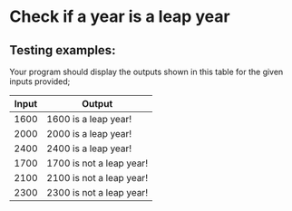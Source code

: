# Check if a year is a leap year

## Testing examples:

Your program should display the outputs shown in this table for the given inputs provided;

| Input     | Output                   |
| --------- | ------------------------ |
| 1600      | 1600 is a leap year!     |
| 2000      | 2000 is a leap year!     |
| 2400      | 2400 is a leap year!     |
| 1700      | 1700 is not a leap year! |
| 2100      | 2100 is not a leap year! |
| 2300      | 2300 is not a leap year! |
